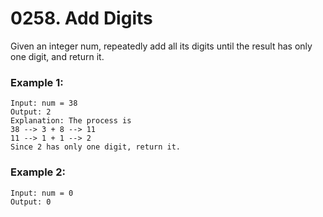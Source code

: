 # 0258. Add Digits
Given an integer num, repeatedly add all its digits until the result has only one digit, and return it.

### Example 1:
```
Input: num = 38
Output: 2
Explanation: The process is
38 --> 3 + 8 --> 11
11 --> 1 + 1 --> 2 
Since 2 has only one digit, return it.
```

### Example 2:
```
Input: num = 0
Output: 0
```